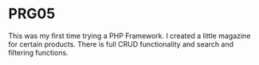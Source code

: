 # PRG05

This was my first time trying a PHP Framework. I created a little magazine for certain products. There is full CRUD functionality and search and filtering functions.

